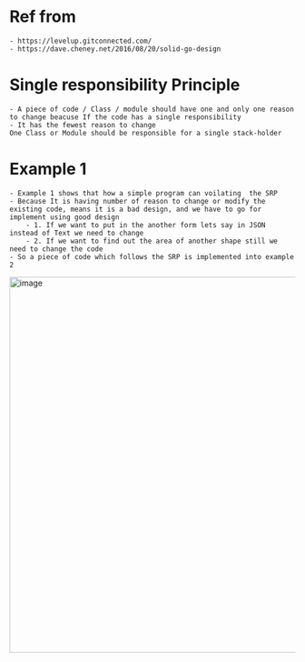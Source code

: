 # Ref from
    - https://levelup.gitconnected.com/
    - https://dave.cheney.net/2016/08/20/solid-go-design
# Single responsibility Principle
    - A piece of code / Class / module should have one and only one reason to change beacuse If the code has a single responsibility
    - It has the fewest reason to change
    One Class or Module should be responsible for a single stack-holder
# Example 1
    - Example 1 shows that how a simple program can voilating  the SRP
    - Because It is having number of reason to change or modify the existing code, means it is a bad design, and we have to go for implement using good design
        - 1. If we want to put in the another form lets say in JSON instead of Text we need to change
        - 2. If we want to find out the area of another shape still we need to change the code
    - So a piece of code which follows the SRP is implemented into example 2
  <img width="661" alt="image" src="https://user-images.githubusercontent.com/70482944/184821206-577ebe6e-0de5-46d2-846e-9d2872abe9cc.png">

